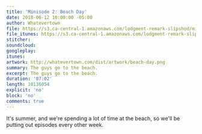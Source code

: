 ```yaml
---
title: 'Minisode 2: Beach Day'
date: 2018-06-12 10:00:00 -05:00
author: Whatevertown
file: https://s3.ca-central-1.amazonaws.com/lodgment-remark-slipshod/mini002.mp3
file_itunes: https://s3.ca-central-1.amazonaws.com/lodgment-remark-slipshod/mini002.m4a
stitcher: 
soundcloud: 
googleplay: 
itunes: 
artwork: http://whatevertown.com/dist/artwork/beach-day.png
summary: The guys go to the beach.
excerpt: The guys go to the beach.
duration: '07:02'
length: 10136054
explicit: 'no'
block: 'no'
comments: true
---
```


It's summer, and we're spending a lot of time at the beach, so we'll be putting out episodes every other week.